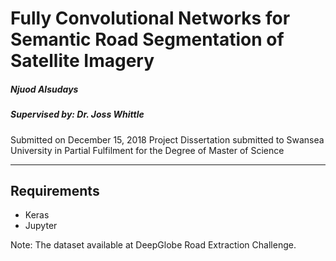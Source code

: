 # Fully Convolutional Networks for Semantic Road Segmentation of Satellite Imagery
##### Njuod Alsudays 
##### Supervised by: Dr. Joss Whittle
Submitted on December 15, 2018
Project Dissertation submitted to Swansea University in Partial Fulfilment for the Degree of Master of Science

---

## Requirements
* Keras 
* Jupyter

Note: The dataset available at DeepGlobe Road Extraction Challenge.
